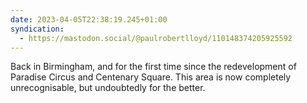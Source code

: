 ```yaml
---
date: 2023-04-05T22:38:19.245+01:00
syndication:
  - https://mastodon.social/@paulrobertlloyd/110148374205925592
---
```


Back in Birmingham, and for the first time since the redevelopment of Paradise Circus and Centenary Square. This area is now completely unrecognisable, but undoubtedly for the better.
